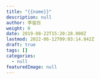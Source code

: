 ```yaml
---
title: "{{name}}"
description: null
author: 李留白
weight: 0
date: 2019-08-22T15:20:28.000Z
lastmod: 2022-06-12T09:03:14.042Z
draft: true
tags: []
categories:
  - null
featuredImage: null
---
```

